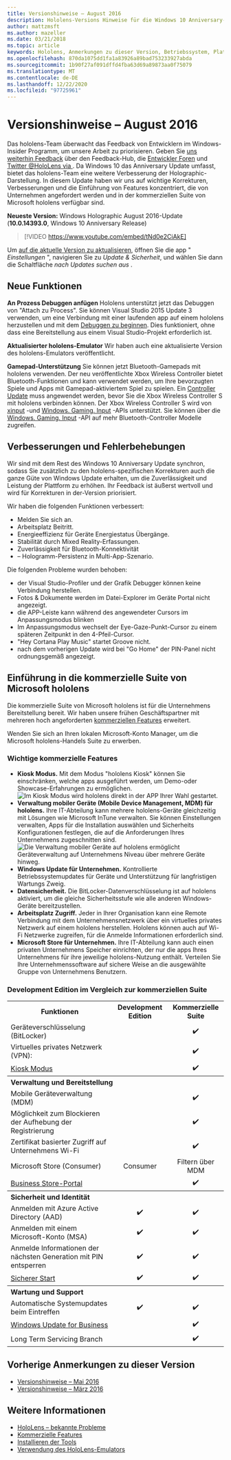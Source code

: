 ```yaml
---
title: Versionshinweise – August 2016
description: Hololens-Versions Hinweise für die Windows 10 Anniversary-Version (Fall 2016)
author: mattzmsft
ms.author: mazeller
ms.date: 03/21/2018
ms.topic: article
keywords: Hololens, Anmerkungen zu dieser Version, Betriebssystem, Plattform, Features, kommerzielle Suite
ms.openlocfilehash: 870da1075dd1fa1a83926a89bad753233927abda
ms.sourcegitcommit: 1b90f27af091dffd4fba63d69a89873aa0f75079
ms.translationtype: MT
ms.contentlocale: de-DE
ms.lasthandoff: 12/22/2020
ms.locfileid: "97725961"
---
```

# <a name="release-notes---august-2016"></a>Versionshinweise – August 2016

Das hololens-Team überwacht das Feedback von Entwicklern im Windows-Insider Programm, um unsere Arbeit zu priorisieren. Geben Sie [uns weiterhin Feedback](https://docs.microsoft.com/windows/mixed-reality/give-us-feedback) über den Feedback-Hub, die [Entwickler Foren](https://forums.hololens.com) und [Twitter @HoloLens via ](https://twitter.com/hololens). Da Windows 10 das Anniversary Update umfasst, bietet das hololens-Team eine weitere Verbesserung der Holographic-Darstellung. In diesem Update haben wir uns auf wichtige Korrekturen, Verbesserungen und die Einführung von Features konzentriert, die von Unternehmen angefordert werden und in der kommerziellen Suite von Microsoft hololens verfügbar sind.

**Neueste Version:** Windows Holographic August 2016-Update (**10.0.14393.0**, Windows 10 Anniversary Release)

>[!VIDEO https://www.youtube.com/embed/tNd0e2CiAkE]

Um [auf die aktuelle Version zu aktualisieren](https://docs.microsoft.com/windows/mixed-reality/updating-hololens), öffnen Sie die app " *Einstellungen* ", navigieren Sie zu *Update & Sicherheit*, und wählen Sie dann die Schaltfläche *nach Updates suchen aus* .

## <a name="new-features"></a>Neue Funktionen

**An Prozess Debuggen anfügen** Hololens unterstützt jetzt das Debuggen von "Attach zu Process". Sie können Visual Studio 2015 Update 3 verwenden, um eine Verbindung mit einer laufenden app auf einem hololens herzustellen und mit dem [Debuggen zu beginnen](https://docs.microsoft.com/windows/mixed-reality/develop/platform-capabilities-and-apis/using-visual-studio#debugging-an-installed-or-running-app). Dies funktioniert, ohne dass eine Bereitstellung aus einem Visual Studio-Projekt erforderlich ist.

**Aktualisierter hololens-Emulator** Wir haben auch eine aktualisierte Version des hololens-Emulators veröffentlicht.

**Gamepad-Unterstützung** Sie können jetzt Bluetooth-Gamepads mit hololens verwenden. Der neu veröffentlichte Xbox Wireless Controller bietet Bluetooth-Funktionen und kann verwendet werden, um Ihre bevorzugten Spiele und Apps mit Gamepad-aktiviertem Spiel zu spielen. Ein [Controller Update](https://support.xbox.com/xbox-one/accessories/update-controller-for-stereo-headset-adapter) muss angewendet werden, bevor Sie die Xbox Wireless Controller S mit hololens verbinden können. Der Xbox Wireless Controller S wird von [xinput](https://msdn.microsoft.com/library/windows/desktop/hh405053(v=vs.85).aspx) -und [Windows. Gaming. Input](https://msdn.microsoft.com/library/windows/apps/windows.gaming.input.aspx) -APIs unterstützt. Sie können über die [Windows. Gaming. Input](https://msdn.microsoft.com/library/windows/apps/windows.gaming.input.aspx) -API auf mehr Bluetooth-Controller Modelle zugreifen.

## <a name="improvements-and-fixes"></a>Verbesserungen und Fehlerbehebungen

Wir sind mit dem Rest des Windows 10 Anniversary Update synchron, sodass Sie zusätzlich zu den hololens-spezifischen Korrekturen auch die ganze Güte von Windows Update erhalten, um die Zuverlässigkeit und Leistung der Plattform zu erhöhen. Ihr Feedback ist äußerst wertvoll und wird für Korrekturen in der-Version priorisiert.

Wir haben die folgenden Funktionen verbessert:
* Melden Sie sich an.
* Arbeitsplatz Beitritt.
* Energieeffizienz für Geräte Energiestatus Übergänge.
* Stabilität durch Mixed Reality-Erfassungen.
* Zuverlässigkeit für Bluetooth-Konnektivität
* – Hologramm-Persistenz in Multi-App-Szenario.

Die folgenden Probleme wurden behoben:
* der Visual Studio-Profiler und der Grafik Debugger können keine Verbindung herstellen.
* Fotos & Dokumente werden im Datei-Explorer im Geräte Portal nicht angezeigt.
* die APP-Leiste kann während des angewendeter Cursors im Anpassungsmodus blinken
* Im Anpassungsmodus wechselt der Eye-Gaze-Punkt-Cursor zu einem späteren Zeitpunkt in den 4-Pfeil-Cursor.
* "Hey Cortana Play Music" startet Groove nicht.
* nach dem vorherigen Update wird bei "Go Home" der PIN-Panel nicht ordnungsgemäß angezeigt.

## <a name="introducing-microsoft-hololens-commercial-suite"></a>Einführung in die kommerzielle Suite von Microsoft hololens

Die kommerzielle Suite von Microsoft hololens ist für die Unternehmens Bereitstellung bereit. Wir haben unsere frühen Geschäftspartner mit mehreren hoch angeforderten [kommerziellen Features](https://docs.microsoft.com/windows/mixed-reality/commercial-features) erweitert.

Wenden Sie sich an Ihren lokalen Microsoft-Konto Manager, um die Microsoft hololens-Handels Suite zu erwerben.

### <a name="key-commercial-features"></a>Wichtige kommerzielle Features 

* **Kiosk Modus.** Mit dem Modus "hololens Kiosk" können Sie einschränken, welche apps ausgeführt werden, um Demo-oder Showcase-Erfahrungen zu ermöglichen.<br>
  ![Im Kiosk Modus wird hololens direkt in der APP Ihrer Wahl gestartet.](images/201608-kioskmode-400px.png)
* **Verwaltung mobiler Geräte (Mobile Device Management, MDM) für hololens.** Ihre IT-Abteilung kann mehrere hololens-Geräte gleichzeitig mit Lösungen wie Microsoft InTune verwalten. Sie können Einstellungen verwalten, Apps für die Installation auswählen und Sicherheits Konfigurationen festlegen, die auf die Anforderungen Ihres Unternehmens zugeschnitten sind.<br>
  ![Die Verwaltung mobiler Geräte auf hololens ermöglicht Geräteverwaltung auf Unternehmens Niveau über mehrere Geräte hinweg.](images/201608-enterprisemanagement-400px.png)
* **Windows Update für Unternehmen.** Kontrollierte Betriebssystemupdates für Geräte und Unterstützung für langfristigen Wartungs Zweig.
* **Datensicherheit.** Die BitLocker-Datenverschlüsselung ist auf hololens aktiviert, um die gleiche Sicherheitsstufe wie alle anderen Windows-Geräte bereitzustellen.
* **Arbeitsplatz Zugriff.** Jeder in Ihrer Organisation kann eine Remote Verbindung mit dem Unternehmensnetzwerk über ein virtuelles privates Netzwerk auf einem hololens herstellen. Hololens können auch auf Wi-Fi Netzwerke zugreifen, für die Anmelde Informationen erforderlich sind.
* **Microsoft Store für Unternehmen.** Ihre IT-Abteilung kann auch einen privaten Unternehmens Speicher einrichten, der nur die apps Ihres Unternehmens für ihre jeweilige hololens-Nutzung enthält. Verteilen Sie Ihre Unternehmenssoftware auf sichere Weise an die ausgewählte Gruppe von Unternehmens Benutzern.

### <a name="development-edition-vs-commercial-suite"></a>Development Edition im Vergleich zur kommerziellen Suite

<table>
<tr>
<th>Funktionen</th><th>Development Edition</th><th>Kommerzielle Suite</th>
</tr><tr>
<td>Geräteverschlüsselung (BitLocker)</td><td></td><td style="text-align: center;">✔️</td>
</tr><tr>
<td>Virtuelles privates Netzwerk (VPN):</td><td></td><td style="text-align: center;">✔️</td>
</tr><tr>
<td><a href="https://docs.microsoft.com/windows/mixed-reality/develop/platform-capabilities-and-apis/using-the-windows-device-portal#kiosk-mode">Kiosk Modus</a></td><td></td><td style="text-align: center;">✔️</td>
</tr><tr>
<th colspan="3" style="text-align: left;"> Verwaltung und Bereitstellung</th>
</tr><tr>
<td>Mobile Geräteverwaltung (MDM)</td><td style="text-align: center;"></td><td style="text-align: center;">✔️</td>
</tr><tr>
<td>Möglichkeit zum Blockieren der Aufhebung der Registrierung</td><td></td><td style="text-align: center;">✔️</td>
</tr><tr>
<td>Zertifikat basierter Zugriff auf Unternehmens Wi-Fi</td><td></td><td style="text-align: center;">✔️</td>
</tr><tr>
<td>Microsoft Store (Consumer)</td><td style="text-align: center;">Consumer</td><td style="text-align: center;">Filtern über MDM</td>
</tr><tr>
<td><a href="https://technet.microsoft.com/itpro/windows/manage/working-with-line-of-business-apps">Business Store-Portal</a></td><td></td><td style="text-align: center;">✔️</td>
</tr><tr>
<th colspan="3" style="text-align: left;"> Sicherheit und Identität</th>
</tr><tr>
<td>Anmelden mit Azure Active Directory (AAD)</td><td style="text-align: center;">✔️</td><td style="text-align: center;">✔️</td>
</tr><tr>
<td>Anmelden mit einem Microsoft-Konto (MSA)</td><td style="text-align: center;">✔️</td><td style="text-align: center;">✔️</td>
</tr><tr>
<td>Anmelde Informationen der nächsten Generation mit PIN entsperren</td><td style="text-align: center;">✔️</td><td style="text-align: center;">✔️</td>
</tr><tr>
<td><a href="https://msdn.microsoft.com/windows/hardware/commercialize/manufacture/desktop/secure-boot-overview">Sicherer Start</a></td><td style="text-align: center;">✔️</td><td style="text-align: center;">✔️</td>
</tr><tr>
<th colspan="3" style="text-align: left;"> Wartung und Support</th>
</tr><tr>
<td>Automatische Systemupdates beim Eintreffen</td><td style="text-align: center;">✔️</td><td style="text-align: center;">✔️</td>
</tr><tr>
<td><a href="https://technet.microsoft.com/itpro/windows/plan/windows-update-for-business">Windows Update for Business</a></td><td></td><td style="text-align: center;">✔️</td>
</tr><tr>
<td>Long Term Servicing Branch</td><td></td><td style="text-align: center;">✔️</td>
</tr>
</table>

## <a name="prior-release-notes"></a>Vorherige Anmerkungen zu dieser Version
* [Versionshinweise – Mai 2016](release-notes-may-2016.md)
* [Versionshinweise – März 2016](release-notes-march-2016.md)

## <a name="see-also"></a>Weitere Informationen
* [HoloLens – bekannte Probleme](https://docs.microsoft.com/windows/mixed-reality/hololens-known-issues)
* [Kommerzielle Features](https://docs.microsoft.com/windows/mixed-reality/commercial-features)
* [Installieren der Tools](https://docs.microsoft.com/windows/mixed-reality/develop/install-the-tools)
* [Verwendung des HoloLens-Emulators](https://docs.microsoft.com/windows/mixed-reality/develop/platform-capabilities-and-apis/using-the-hololens-emulator)
